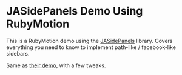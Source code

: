# JASidePanels Demo Using RubyMotion

This is a RubyMotion demo using the [JASidePanels](https://github.com/gotosleep/JASidePanels) library. Covers everything you need to know to implement path-like / facebook-like sidebars.

Same as [their demo](https://github.com/gotosleep/JASidePanels/tree/master/JASidePanels/Demo), with a few tweaks.
